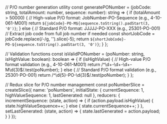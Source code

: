 // P/O number generation utility
const generatePONumber = (jobCode: string, totalAmount: number, sequence: number): string => {
  if (totalAmount > 50000) {
    // High-value P/O format: JobNumber-PO-Sequence (e.g., 4-10-061-M001)
    return `${jobCode}-PO-M${sequence.toString().padStart(3, '0')}`;
  } else {
    // Standard P/O format: JJJJJ-PO-XXX (e.g., 25301-PO-001)
    // Extract job code from full job number if needed
    const shortJobCode = jobCode.replace(/-/g, '').slice(-5);
    return `${shortJobCode}-PO-${sequence.toString().padStart(3, '0')}`;
  }
};

// Validation functions
const isValidPONumber = (poNumber: string, isHighValue: boolean): boolean => {
  if (isHighValue) {
    // High-value P/O format validation (e.g., 4-10-061-M001)
    return /^\d+-\d+-\d+-M\d{3}$/.test(poNumber);
  } else {
    // Standard P/O format validation (e.g., 25301-PO-001)
    return /^\d{5}-PO-\d{3}$/.test(poNumber);
  }
};

// Redux slice for P/O number management
const poNumberSlice = createSlice({
  name: 'poNumbers',
  initialState: {
    currentSequence: 1,
    highValueSequence: 1,
    lastGenerated: null
  },
  reducers: {
    incrementSequence: (state, action) => {
      if (action.payload.isHighValue) {
        state.highValueSequence++;
      } else {
        state.currentSequence++;
      }
    },
    setLastGenerated: (state, action) => {
      state.lastGenerated = action.payload;
    }
  }
});
